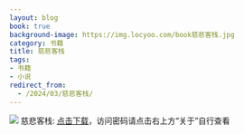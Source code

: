 ```yaml
---
layout: blog
book: true
background-image: https://img.locyoo.com/book慈悲客栈.jpg
category: 书籍
title: 慈悲客栈
tags:
- 书籍
- 小说
redirect_from:
  - /2024/03/慈悲客栈/
---
```

![](https://img.locyoo.com/book慈悲客栈.jpg)
慈悲客栈: <a name = "ref1" href="https://url18.ctfile.com/f/50983618-1320273568-4aa571?p=3619">点击下载</a>，访问密码请点击右上方“关于”自行查看